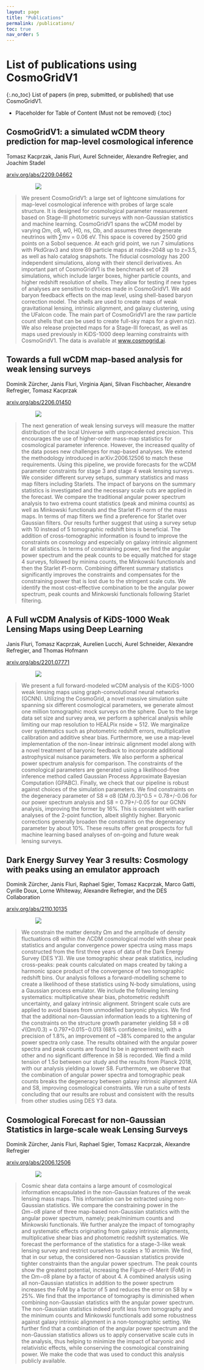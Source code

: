 ```yaml
---
layout: page
title: "Publications"
permalink: /publications/
toc: true
nav_order: 5
---
```


<style>
img {
  max-width: 70%;
  height: auto;
  margin: auto;
  display: block;
}
</style>


# List of publications using CosmoGridV1
{:.no_toc}
List of papers (in prep, submitted, or published) that use CosmoGridV1.

* Placeholder for Table of Content (Must not be removed)
{:toc}

## CosmoGridV1: a simulated wCDM theory prediction for map-level cosmological inference

Tomasz Kacprzak, Janis Fluri, Aurel Schneider, Alexandre Refregier, and Joachim Stadel

[arxiv.org/abs/2209.04662](https://arxiv.org/abs/2209.04662)

![](/figures/kacprzak2022.png) 

> We present CosmoGridV1: a large set of lightcone simulations for map-level cosmological inference with probes of large scale structure. It is designed for cosmological parameter measurement based on Stage-III photometric surveys with non-Gaussian statistics and machine learning. CosmoGridV1 spans the wCDM model by varying Ωm, σ8, w0, H0, ns, Ωb, and assumes three degenerate neutrinos with ∑mν = 0.06 eV. This space is covered by 2500 grid points on a Sobol sequence. At each grid point, we run 7 simulations with PkdGrav3 and store 69 particle maps at nside=2048 up to z=3.5, as well as halo catalog snapshots. The fiducial cosmology has 200 independent simulations, along with their stencil derivatives. An important part of CosmoGridV1 is the benchmark set of 28 simulations, which include larger boxes, higher particle counts, and higher redshift resolution of shells. They allow for testing if new types of analyses are sensitive to choices made in CosmoGridV1. We add baryon feedback effects on the map level, using shell-based baryon correction model. The shells are used to create maps of weak gravitational lensing, intrinsic alignment, and galaxy clustering, using the UFalcon code. The main part of CosmoGridV1 are the raw particle count shells that can be used to create full-sky maps for a given n(z). We also release projected maps for a Stage-III forecast, as well as maps used previously in KiDS-1000 deep learning constraints with CosmoGridV1. The data is available at www.cosmogrid.ai.



## Towards a full wCDM map-based analysis for weak lensing surveys

Dominik Zürcher, Janis Fluri, Virginia Ajani, Silvan Fischbacher, Alexandre Refregier, Tomasz Kacprzak

[arxiv.org/abs/2206.01450](https://arxiv.org/abs/2206.01450)

![](/figures/zuercher2022.png) 

> The next generation of weak lensing surveys will measure the matter distribution of the local Universe with unprecedented precision. This encourages the use of higher-order mass-map statistics for cosmological parameter inference. However, the increased quality of the data poses new challenges for map-based analyses. We extend the methodology introduced in arXiv:2006.12506 to match these requirements. Using this pipeline, we provide forecasts for the wCDM parameter constraints for stage 3 and stage 4 weak lensing surveys. We consider different survey setups, summary statistics and mass map filters including Starlets. The impact of baryons on the summary statistics is investigated and the necessary scale cuts are applied in the forecast. We compare the traditional angular power spectrum analysis to two extrema count statistics (peak and minima counts) as well as Minkowski functionals and the Starlet ℓ1-norm of the mass maps. In terms of map filters we find a preference for Starlet over Gaussian filters. Our results further suggest that using a survey setup with 10 instead of 5 tomographic redshift bins is beneficial. The addition of cross-tomographic information is found to improve the constraints on cosmology and especially on galaxy intrinsic alignment for all statistics. In terms of constraining power, we find the angular power spectrum and the peak counts to be equally matched for stage 4 surveys, followed by minima counts, the Minkowski functionals and then the Starlet ℓ1-norm. Combining different summary statistics significantly improves the constraints and compensates for the constraining power that is lost due to the stringent scale cuts. We identify the most cost-effective combination to be the angular power spectrum, peak counts and Minkowski functionals following Starlet filtering. 



## A Full wCDM Analysis of KiDS-1000 Weak Lensing Maps using Deep Learning

Janis Fluri, Tomasz Kacprzak, Aurelien Lucchi, Aurel Schneider, Alexandre Refregier, and Thomas Hofmann

[arxiv.org/abs/2201.07771](https://arxiv.org/abs/2201.07771)

![](/figures/fluri2022.png)


> We present a full forward-modeled wCDM analysis of the KiDS-1000 weak lensing maps using graph-convolutional neural networks (GCNN). Utilizing the CosmoGrid, a novel massive simulation suite spanning six different cosmological parameters, we generate almost one million tomographic mock surveys on the sphere. Due to the large data set size and survey area, we perform a spherical analysis while limiting our map resolution to HEALPix nside = 512. We marginalize over systematics such as photometric redshift errors, multiplicative calibration and additive shear bias. Furthermore, we use a map-level implementation of the non-linear intrinsic alignment model along with a novel treatment of baryonic feedback to incorporate additional astrophysical nuisance parameters. We also  perform a spherical power spectrum analysis for comparison. The constraints of the cosmological parameters are generated using a likelihood-free inference method called Gaussian Process Approximate Bayesian Computation (GPABC). Finally, we check that our pipeline is robust against choices of the simulation parameters. We find constraints on the degeneracy parameter of S8 ≡ σ8 (ΩM /0.3)^0.5 = 0.78+/-0.06 for our power spectrum analysis and S8 = 0.79+/-0.05 for our GCNN analysis, improving the former by 16%. This is consistent with earlier analyses of the 2-point function, albeit slightly higher.  Baryonic corrections generally broaden the constraints on the degeneracy parameter by about 10%. These results offer great prospects for full machine learning based analyses of on-going and future weak lensing surveys.



## Dark Energy Survey Year 3 results: Cosmology with peaks using an emulator approach

Dominik Zürcher, Janis Fluri, Raphael Sgier, Tomasz Kacprzak, Marco Gatti, Cyrille Doux, Lorne Whiteway, Alexandre Refregier, and the DES Collaboration

[arxiv.org/abs/2110.10135](https://arxiv.org/abs/2110.10135)

![](/figures/zuercher2021.png)


> We constrain the matter density Ωm and the amplitude of density fluctuations σ8 within the ΛCDM cosmological model with shear peak statistics and angular convergence power spectra using mass maps constructed from the first three years of data of the Dark Energy Survey (DES Y3). We use tomographic shear peak statistics, including cross-peaks: peak counts calculated on maps created by taking a harmonic space product of the convergence of two tomographic redshift bins. Our analysis follows a forward-modelling scheme to create a likelihood of these statistics using N-body simulations, using a Gaussian process emulator. We include the following lensing systematics: multiplicative shear bias, photometric redshift uncertainty, and galaxy intrinsic alignment. Stringent scale cuts are applied to avoid biases from unmodelled baryonic physics. We find that the additional non-Gaussian information leads to a tightening of the constraints on the structure growth parameter yielding S8 ≡ σ8 √(Ωm/0.3) = 0.797+0.015−0.013 (68% confidence limits), with a precision of 1.8%, an improvement of ~38% compared to the angular power spectra only case. The results obtained with the angular power spectra and peak counts are found to be in agreement with each other and no significant difference in S8 is recorded. We find a mild tension of 1.5σ between our study and the results from Planck 2018, with our analysis yielding a lower S8. Furthermore, we observe that the combination of angular power spectra and tomographic peak counts breaks the degeneracy between galaxy intrinsic alignment AIA and S8, improving cosmological constraints. We run a suite of tests concluding that our results are robust and consistent with the results from other studies using DES Y3 data.


## Cosmological Forecast for non-Gaussian Statistics in large-scale weak Lensing Surveys

Dominik Zürcher, Janis Fluri, Raphael Sgier, Tomasz Kacprzak, Alexandre Refregier

[arxiv.org/abs/2006.12506](https://arxiv.org/abs/2006.12506)

![](/figures/zuercher2020.png)


> Cosmic shear data contains a large amount of cosmological information encapsulated in the non-Gaussian features of the weak lensing mass maps. This information can be extracted using non-Gaussian statistics. We compare the constraining power in the Ωm−σ8 plane of three map-based non-Gaussian statistics with the angular power spectrum, namely; peak/minimum counts and Minkowski functionals. We further analyze the impact of tomography and systematic effects originating from galaxy intrinsic alignments, multiplicative shear bias and photometric redshift systematics. We forecast the performance of the statistics for a stage-3-like weak lensing survey and restrict ourselves to scales ≥ 10 arcmin. We find, that in our setup, the considered non-Gaussian statistics provide tighter constraints than the angular power spectrum. The peak counts show the greatest potential, increasing the Figure-of-Merit (FoM) in the Ωm−σ8 plane by a factor of about 4. A combined analysis using all non-Gaussian statistics in addition to the power spectrum increases the FoM by a factor of 5 and reduces the error on S8 by ≈ 25\%. We find that the importance of tomography is diminished when combining non-Gaussian statistics with the angular power spectrum. The non-Gaussian statistics indeed profit less from tomography and the minimum counts and Minkowski functionals add some robustness against galaxy intrinsic alignment in a non-tomographic setting. We further find that a combination of the angular power spectrum and the non-Gaussian statistics allows us to apply conservative scale cuts in the analysis, thus helping to minimize the impact of baryonic and relativistic effects, while conserving the cosmological constraining power. We make the code that was used to conduct this analysis publicly available.


